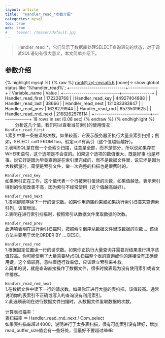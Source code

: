 ```yaml
---
layout: article
title:  "Handler_read_*参数介绍"
categories: mysql
toc: true
ads: true
#    teaser: /teaser/default.jpg
---  
```


> Handler_read_*，它们显示了数据库处理SELECT查询语句的状态，对于调试SQL语句有很大意义，本文简单介绍下。

## 参数介绍

{% highlight mysql %}
{% raw %}
root@izyl-mysql5.6 [none]-> show global status  like '%handler_read%';
+----------------------------+---------------+
| Variable_name              | Value         |
+----------------------------+---------------+
| Handler_read_first         | 172238768     |
| Handler_read_key           | 44927404888   |
| Handler_read_last          | 38666         |
| Handler_read_next          | 121083383847  |
| Handler_read_prev          | 1628279944    |
| Handler_read_rnd           | 8573509625    |
| Handler_read_rnd_next      | 2168262576114 |
+----------------------------+---------------+
18 rows in set (0.08 sec)
{% endraw %}
{% endhighlight %}
　　
分析这几个值，我们可以查看当前索引的使用情况：      
`Handler_read_first`    
1.索引中第一条被读的次数。如果较高，它表示服务器正执行大量全索引扫描；例如，SELECT col1 FROM foo，假定col1有索引（这个值越低越好）。      
2.表明SQL是在做一个全索引扫描，注意是全部，而不是部分，所以说如果存在WHERE语句，这个选项是不会变的。如果这个选项的数值很大，既是好事   也是坏事。说它好是因为毕竟查询是在索引里完成的，而不是数据文件里，说它坏是因为大数据量时，简便是索引文件，做一次完整的扫描也是很费时的。  

`Handler_read_key`    
如果索引正在工作，这个值代表一个行被索引值读的次数，如果值越低，表示索引得到的性能改善不高，因为索引不经常使用（这个值越高越好）。    


`Handler_read_next`    
1.按照键顺序读下一行的请求数。如果你用范围约束或如果执行索引扫描来查询索引列，该值增加。     
2.表明在进行索引扫描时，按照索引从数据文件里取数据的次数。   

`Handler_read_prev`    
此选项表明在进行索引扫描时，按照索引倒序从数据文件里取数据的次数，。该读方法主要用于优化ORDER BY ... DESC。    

`Handler_read_rnd`    
1.根据固定位置读一行的请求数。如果你正执行大量查询并需要对结果进行排序该值较高。你可能使用了大量需要MySQL扫描整个表的查询或你的连接没有正确使用键。这个值较高，意味着运行效率低，应该建立索引来补救。    
2.简单的说，就是查询直接操作了数据文件，很多时候表现为没有使用索引或者文件排序。    
  
`Handler_read_rnd_next`    
1.在数据文件中读下一行的请求数。如果你正进行大量的表扫描，该值较高。通常说明你的表索引不正确或写入的查询没有利用索引。    
2.此选项表明在进行数据文件扫描时，从数据文件里取数据的次数。    
  
计算表扫描率：       
表扫描率 ＝ Handler_read_rnd_next / Com_select       
如果表扫描率超过4000，说明进行了太多表扫描，很有可能索引没有建好，增加read_buffer_size值会有一些好处，但最好不要超过8MB     

 
 


